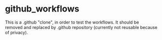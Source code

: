 # github_workflows
This is a .github "clone", in order to test the workflows. It should be removed and replaced by .github repository (currently not reusable because of privacy).
